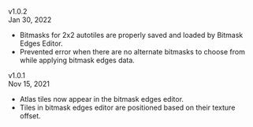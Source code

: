 v1.0.2 \
Jan 30, 2022

- Bitmasks for 2x2 autotiles are properly saved and loaded by Bitmask Edges Editor.
- Prevented error when there are no alternate bitmasks to choose from while applying bitmask edges data.

v1.0.1 \
Nov 15, 2021

- Atlas tiles now appear in the bitmask edges editor.
- Tiles in bitmask edges editor are positioned based on their texture offset.
